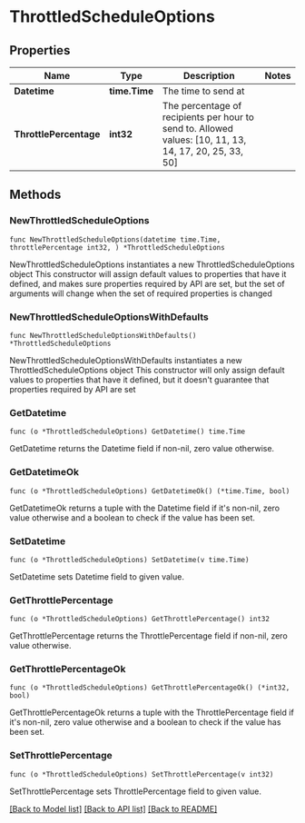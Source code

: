 # ThrottledScheduleOptions

## Properties

Name | Type | Description | Notes
------------ | ------------- | ------------- | -------------
**Datetime** | **time.Time** | The time to send at | 
**ThrottlePercentage** | **int32** | The percentage of recipients per hour to send to. Allowed values: [10, 11, 13, 14, 17, 20, 25, 33, 50] | 

## Methods

### NewThrottledScheduleOptions

`func NewThrottledScheduleOptions(datetime time.Time, throttlePercentage int32, ) *ThrottledScheduleOptions`

NewThrottledScheduleOptions instantiates a new ThrottledScheduleOptions object
This constructor will assign default values to properties that have it defined,
and makes sure properties required by API are set, but the set of arguments
will change when the set of required properties is changed

### NewThrottledScheduleOptionsWithDefaults

`func NewThrottledScheduleOptionsWithDefaults() *ThrottledScheduleOptions`

NewThrottledScheduleOptionsWithDefaults instantiates a new ThrottledScheduleOptions object
This constructor will only assign default values to properties that have it defined,
but it doesn't guarantee that properties required by API are set

### GetDatetime

`func (o *ThrottledScheduleOptions) GetDatetime() time.Time`

GetDatetime returns the Datetime field if non-nil, zero value otherwise.

### GetDatetimeOk

`func (o *ThrottledScheduleOptions) GetDatetimeOk() (*time.Time, bool)`

GetDatetimeOk returns a tuple with the Datetime field if it's non-nil, zero value otherwise
and a boolean to check if the value has been set.

### SetDatetime

`func (o *ThrottledScheduleOptions) SetDatetime(v time.Time)`

SetDatetime sets Datetime field to given value.


### GetThrottlePercentage

`func (o *ThrottledScheduleOptions) GetThrottlePercentage() int32`

GetThrottlePercentage returns the ThrottlePercentage field if non-nil, zero value otherwise.

### GetThrottlePercentageOk

`func (o *ThrottledScheduleOptions) GetThrottlePercentageOk() (*int32, bool)`

GetThrottlePercentageOk returns a tuple with the ThrottlePercentage field if it's non-nil, zero value otherwise
and a boolean to check if the value has been set.

### SetThrottlePercentage

`func (o *ThrottledScheduleOptions) SetThrottlePercentage(v int32)`

SetThrottlePercentage sets ThrottlePercentage field to given value.



[[Back to Model list]](../README.md#documentation-for-models) [[Back to API list]](../README.md#documentation-for-api-endpoints) [[Back to README]](../README.md)


